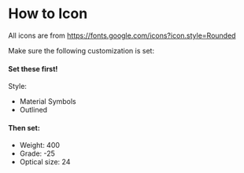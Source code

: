 # How to Icon

All icons are from https://fonts.google.com/icons?icon.style=Rounded

Make sure the following customization is set:

#### Set these first!
Style:
* Material Symbols
* Outlined

#### Then set:
* Weight: 400
* Grade: -25
* Optical size: 24
